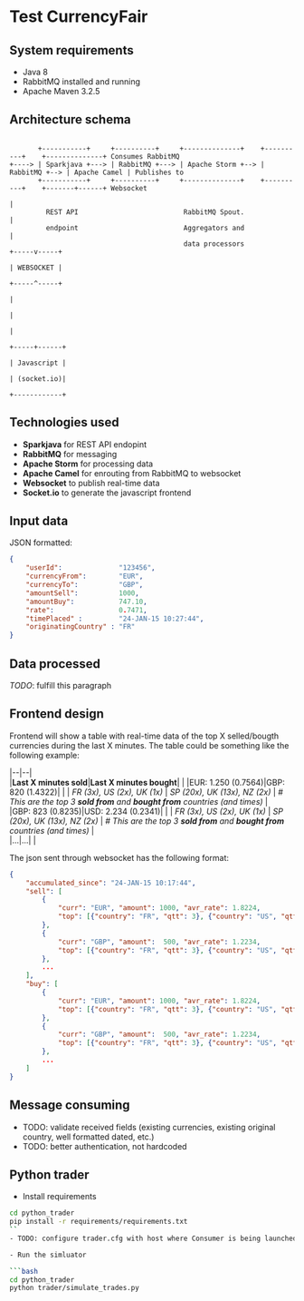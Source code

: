 # Test CurrencyFair

## System requirements

- Java 8
- RabbitMQ installed and running
- Apache Maven 3.2.5

## Architecture schema

```
                                               
       +-----------+     +----------+     +--------------+    +----------+    +--------------+ Consumes RabbitMQ
+----> | Sparkjava +---> | RabbitMQ +---> | Apache Storm +--> | RabbitMQ +--> | Apache Camel | Publishes to     
       +-----------+     +----------+     +--------------+    +----------+    +-------+------+ Websocket        
                                                                                      |                         
         REST API                          RabbitMQ Spout.                            |                         
         endpoint                          Aggregators and                            |                         
                                           data processors                      +-----v-----+                   
                                                                                | WEBSOCKET |                   
                                                                                +-----^-----+                   
                                                                                      |                         
                                                                                      |                         
                                                                                      |                         
                                                                                +-----+------+                  
                                                                                | Javascript |                  
                                                                                | (socket.io)|                  
                                                                                +------------+                  
```

## Technologies used

- **Sparkjava** for REST API endopint  
- **RabbitMQ** for messaging  
- **Apache Storm** for processing data  
- **Apache Camel** for enrouting from RabbitMQ to websocket
- **Websocket** to publish real-time data  
- **Socket.io** to generate the javascript frontend  

## Input data

JSON formatted:

```json
{
	"userId":              "123456",
	"currencyFrom":        "EUR", 
	"currencyTo":          "GBP", 
	"amountSell":          1000, 
	"amountBuy":           747.10, 
	"rate":                0.7471, 
	"timePlaced" :         "24-JAN-15 10:27:44", 
	"originatingCountry" : "FR"}
```

## Data processed

_TODO_: fulfill this paragraph

## Frontend design

Frontend will show a table with real-time data of the top X selled/bougth currencies during the last X minutes. The table could be something like the following example:

|--|--|  
|**Last X minutes sold**|**Last X minutes bought**| |
|EUR: 1.250 (0.7564)|GBP: 820 (1.4322)| |
| _FR (3x), US (2x), UK (1x)_ | _SP (20x), UK (13x), NZ (2x)_ | _# This are the top 3 **sold from** and **bought from** countries (and times)_ |  
|GBP:  823 (0.8235)|USD: 2.234 (0.2341)| |
| _FR (3x), US (2x), UK (1x)_ | _SP (20x), UK (13x), NZ (2x)_ | _# This are the top 3 **sold from** and **bought from** countries (and times)_ |  
|...|...| |

The json sent through websocket has the following format:

```json
{
	"accumulated_since": "24-JAN-15 10:17:44",
	"sell": [
		{  
			"curr": "EUR", "amount": 1000, "avr_rate": 1.8224,
		   	"top": [{"country": "FR", "qtt": 3}, {"country": "US", "qtt": 2}, {"country": "UK", "qtt": 1}]
		},
		{ 
			"curr": "GBP", "amount":  500, "avr_rate": 1.2234,
		   	"top": [{"country": "FR", "qtt": 3}, {"country": "US", "qtt": 2}, {"country": "UK", "qtt": 1}]
		},
		...		
	],
	"buy": [
		{ 
		  	"curr": "EUR", "amount": 1000, "avr_rate": 1.8224,
			"top": [{"country": "FR", "qtt": 3}, {"country": "US", "qtt": 2}, {"country": "UK", "qtt": 1}]
		},
		{ 
			"curr": "GBP", "amount":  500, "avr_rate": 1.2234,
		   	"top": [{"country": "FR", "qtt": 3}, {"country": "US", "qtt": 2}, {"country": "UK", "qtt": 1}]
		},
		...		
	]
}
```

## Message consuming

- TODO: validate received fields (existing currencies, existing original country, well formatted dated, etc.)
- TODO: better authentication, not hardcoded


## Python trader

- Install requirements

```bash
cd python_trader
pip install -r requirements/requirements.txt
``
- TODO: configure trader.cfg with host where Consumer is being launched

- Run the simluator

```bash
cd python_trader
python trader/simulate_trades.py
```
